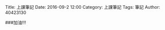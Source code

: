 Title: 上課筆記
Date: 2016-09-2 12:00
Category: 上課筆記
Tags: 筆記
Author: 40423130




<!-- PELICAN_END_SUMMARY -->




###加油!!!